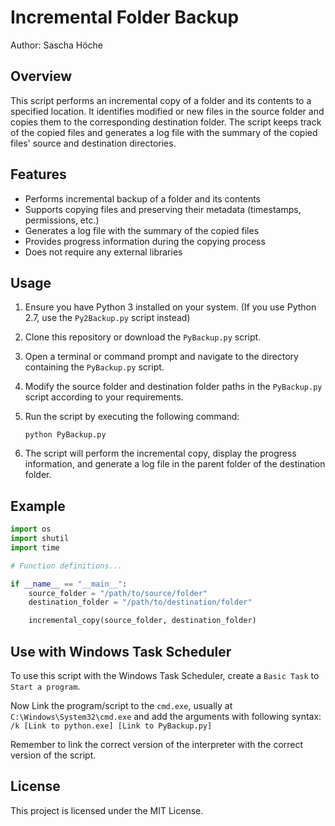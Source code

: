 # Incremental Folder Backup

Author: Sascha Höche

## Overview

This script performs an incremental copy of a folder and its contents to a specified location. It identifies modified or new files in the source folder and copies them to the corresponding destination folder. The script keeps track of the copied files and generates a log file with the summary of the copied files' source and destination directories.

## Features

- Performs incremental backup of a folder and its contents
- Supports copying files and preserving their metadata (timestamps, permissions, etc.)
- Generates a log file with the summary of the copied files
- Provides progress information during the copying process
- Does not require any external libraries

## Usage

1. Ensure you have Python 3 installed on your system. (If you use Python 2.7, use the `Py2Backup.py` script instead)
2. Clone this repository or download the `PyBackup.py` script.
3. Open a terminal or command prompt and navigate to the directory containing the `PyBackup.py` script.
4. Modify the source folder and destination folder paths in the `PyBackup.py` script according to your requirements.
5. Run the script by executing the following command:

   ```shell
   python PyBackup.py
   ```

6. The script will perform the incremental copy, display the progress information, and generate a log file in the parent folder of the destination folder.

## Example

```python
import os
import shutil
import time

# Function definitions...

if __name__ == "__main__":
    source_folder = "/path/to/source/folder"
    destination_folder = "/path/to/destination/folder"

    incremental_copy(source_folder, destination_folder)
```

## Use with Windows Task Scheduler

To use this script with the Windows Task Scheduler, create a `Basic Task` to `Start a program`.

Now Link the program/script to the `cmd.exe`, usually at `C:\Windows\System32\cmd.exe` and add the arguments with following syntax: `/k [Link to python.exe] [Link to PyBackup.py]`

Remember to link the correct version of the interpreter with the correct version of the script.

## License

This project is licensed under the MIT License.
